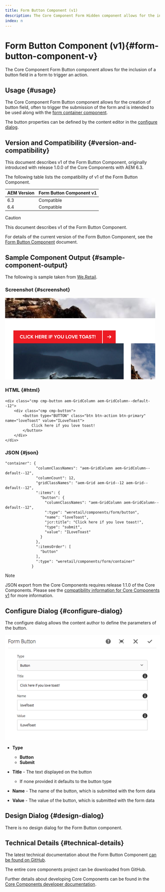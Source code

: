 ```yaml
---
title: Form Button Component (v1)
description: The Core Component Form Hidden component allows for the inclusion of a hidden field in a form.
index: n
---
```


# Form Button Component (v1){#form-button-component-v}

The Core Component Form Button component allows for the inclusion of a button field in a form to trigger an action.

## Usage {#usage}

The Core Component Form Button component allows for the creation of button field, often to trigger the submission of the form and is intended to be used along with the [form container component](form-container.md).

The button properties can be defined by the content editor in the [configure dialog](form-button-v1.md#main-pars_title).

## Version and Compatibility {#version-and-compatibility}

This document describes v1 of the Form Button Component, originally introduced with release 1.0.0 of the Core Components with AEM 6.3.

The following table lists the compatibility of v1 of the Form Button Component.

|AEM Version|Form Button Component v1|
|--- |--- |
|6.3|Compatible|
|6.4|Compatible|

>[!CAUTION]
>
>This document describes v1 of the Form Button Component.
>
>For details of the current version of the Form Button Component, see the [Form Button Component](form-button.md) document.

## Sample Component Output {#sample-component-output}

The following is sample taken from [We.Retail](https://helpx.adobe.com/experience-manager/6-4/sites/developing/using/we-retail.html).

### Screenshot {#screenshot}

![](assets/chlimage_1-48.png) 

### HTML {#html}

```
<div class="cmp cmp-button aem-GridColumn aem-GridColumn--default--12">
    <div class="cmp cmp-button">
        <button type="BUTTON" class="btn btn-action btn-primary" name="loveToast" value="ILoveToast">
            Click here if you love toast!
        </button>
    </div>
</div>
```

### JSON {#json}

```
"container": {
              "columnClassNames": "aem-GridColumn aem-GridColumn--default--12",
              "columnCount": 12,
              "gridClassNames": "aem-Grid aem-Grid--12 aem-Grid--default--12",
              ":items": {
                "button": {
                  "columnClassNames": "aem-GridColumn aem-GridColumn--default--12",
                  ":type": "weretail/components/form/button",
                  "name": "loveToast",
                  "jcr:title": "Click here if you love toast!",
                  "type": "submit",
                  "value": "ILoveToast"
                }
              },
              ":itemsOrder": [
                "button"
              ],
              ":type": "weretail/components/form/container"
            }
```

>[!NOTE]
>
>JSON export from the Core Components requires release 1.1.0 of the Core Components. Please see the [compatibility information for Core Components v1](versions.md#main-pars_title_236368006) for more information.

## Configure Dialog {#configure-dialog}

The configure dialog allows the content author to define the parameters of the button.

![](assets/chlimage_1-49.png)

* **Type**
  * **Button**
  * **Submit**

* **Title** - The text displayed on the button
  * If none provided it defaults to the button type

* **Name** - The name of the button, which is submitted with the form data
* **Value** - The value of the button, which is submitted with the form data

## Design Dialog {#design-dialog}

There is no design dialog for the Form Button component.

## Technical Details {#technical-details}

The latest technical documentation about the Form Button Component [can be found on GitHub](https://github.com/adobe/aem-core-wcm-components/tree/master/content/src/content/jcr_root/apps/core/wcm/components/form/button/v1/button).

The entire core components project can be downloaded from GitHub.

Further details about developing Core Components can be found in the [Core Components developer documentation](developing.md). 
